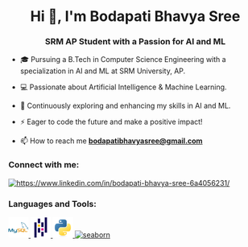<h1 align="center">Hi 👋, I'm Bodapati Bhavya Sree</h1>
<h3 align="center">SRM AP Student with a Passion for AI and ML</h3>

- 🎓 Pursuing a B.Tech in Computer Science Engineering with a specialization in AI and ML at SRM University, AP.
- 💻 Passionate about Artificial Intelligence & Machine Learning.
- 🌱 Continuously exploring and enhancing my skills in AI and ML.
- ⚡ Eager to code the future and make a positive impact!

- 📫 How to reach me **bodapatibhavyasree@gmail.com**

<h3 align="left">Connect with me:</h3>
<p align="left">
<a href="https://linkedin.com/in/https://www.linkedin.com/in/bodapati-bhavya-sree-6a4056231/" target="blank"><img align="center" src="https://raw.githubusercontent.com/rahuldkjain/github-profile-readme-generator/master/src/images/icons/Social/linked-in-alt.svg" alt="https://www.linkedin.com/in/bodapati-bhavya-sree-6a4056231/" height="30" width="40" /></a>
</p>




<h3 align="left">Languages and Tools:</h3>
<p align="left">
  <a href="https://www.mysql.com/" target="_blank" rel="noreferrer">
    <img src="https://raw.githubusercontent.com/devicons/devicon/master/icons/mysql/mysql-original-wordmark.svg" alt="mysql" width="40" height="40"/>
  </a>
  <a href="https://pandas.pydata.org/" target="_blank" rel="noreferrer">
    <img src="https://raw.githubusercontent.com/devicons/devicon/2ae2a900d2f041da66e950e4d48052658d850630/icons/pandas/pandas-original.svg" alt="pandas" width="40" height="40"/>
  </a>
  <a href="https://www.python.org" target="_blank" rel="noreferrer">
    <img src="https://raw.githubusercontent.com/devicons/devicon/master/icons/python/python-original.svg" alt="python" width="40" height="40"/>
  </a>
  <a href="https://seaborn.pydata.org/" target="_blank" rel="noreferrer">
    <img src="https://seaborn.pydata.org/_images/logo-mark-lightbg.svg" alt="seaborn" width="40" height="40"/>
  </a>
</p>
